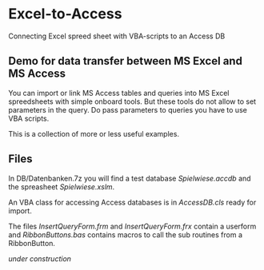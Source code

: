 # Excel-to-Access
Connecting Excel spreed sheet with VBA-scripts to an Access DB

## Demo for data transfer between MS Excel and MS Access

You can import or link MS Access tables and queries into MS Excel spreedsheets with simple onboard tools. But these tools do not allow to set parameters in the query. Do pass parameters to queries you have to use VBA scripts.

This is a collection of more or less useful examples.

## Files

In DB/Datenbanken.7z you will find a test database _Spielwiese.accdb_ and the spreasheet _Spielwiese.xslm_.


An VBA class for accessing Access databases is in _AccessDB.cls_ ready for import.

The files _InsertQueryForm.frm_ and _InsertQueryForm.frx_ contain a userform and _RibbonButtons.bas_ contains macros to call the sub routines from a RibbonButton.

_under construction_
